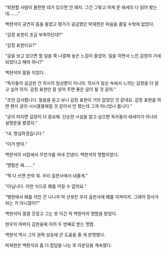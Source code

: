 “퇴원할 사람이 불편한 데가 있으면 안 돼지. 그건 그렇고 어제 준 에세이 다 읽어 봤는데…….”

백현석이 공연히 뜸을 들였고 평가가 궁금했던 박재현은 마음을 졸일 수밖에 없었다.

“감정 표현이 조금 부족하던데?”

“감정 표현이요?”

“글을 보고 있으면 할 일을 쭉 나열해 놓은 느낌이 들었어. 일을 하면서 느낀 감정이 거세되었다고 해야 하나?”

백현석이 말을 이었다.

“독자들이 궁금한 건 의사의 일상뿐이 아니야. 의사가 일상 속에서 느끼는 감정을 더 알고 싶어 하지. 감정 표현만 잘 넣어 주면 좋은 글이 될 것 같아.”

“조언 감사합니다. 말씀을 듣고 보니 감정 표현이 거의 없었던 것 같네요. 감정 표현을 하면 왠지 글이 시시콜콜해질 것 같아서 안 했는데 그게 아니었나 봅니다.”

“굳이 따지면 감정이 더 중요해. 단순한 사실을 알고 싶으면 독자들이 에세이가 아니라 설명문을 봤겠지.”

“네. 명심하겠습니다.”

“이거 받아.”

백현석이 서랍에서 무언가를 꺼내 건넸다. 백현석의 명함이었다.

“명함은 왜…….”

“책 다 쓰면 연락 줘. 우리 출판사에서 내줄게.”

“아닙니다. 이런 식으로 폐를 끼칠 수 없어요.”

“병원에서 폐를 끼친 건 나니까 박 선생은 우리 출판사에 폐를 끼쳐야지. 그래야 장사가 되는 거 아니겠어?”

백현석이 껄껄 웃었고 그는 못 이긴 척 백현석의 명함을 받았다.

현우의 아버지 김현웅에 이어 두 번째로 받는 명함.

백현석 역시 그의 권력 상승에 큰 도움을 줄 게 분명했다.

박재현은 백현석과 좀 더 잡담을 나눈 후 라운딩을 계속했다.